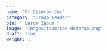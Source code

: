 ```yaml
---
name: "Dr Dezerae Cox"
category: "Group Leader"
bio: " Lorem Ipsum "
image: "images/team/cox-dezerae.png"
draft: true
weight: 1
---
```


